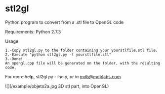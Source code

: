 stl2gl
======

Python program to convert from a .stl file to OpenGL code

Requirements:
	Python 2.7.3
	
Usage:

	1.-Copy stl2gl.py to the folder containing your yourstlfile.stl file.
	2.-Execute "python stl2gl.py -f yourstlfile.stl"
	3.-Done! 
	An opengl.cpp file will be generated on the folder, with the resulting code.
	
For more help, stl2gl.py --help, or in mdb@mdblabs.com

![](/example/objeto2a.jpg 3D stl part, into OpenGL)

